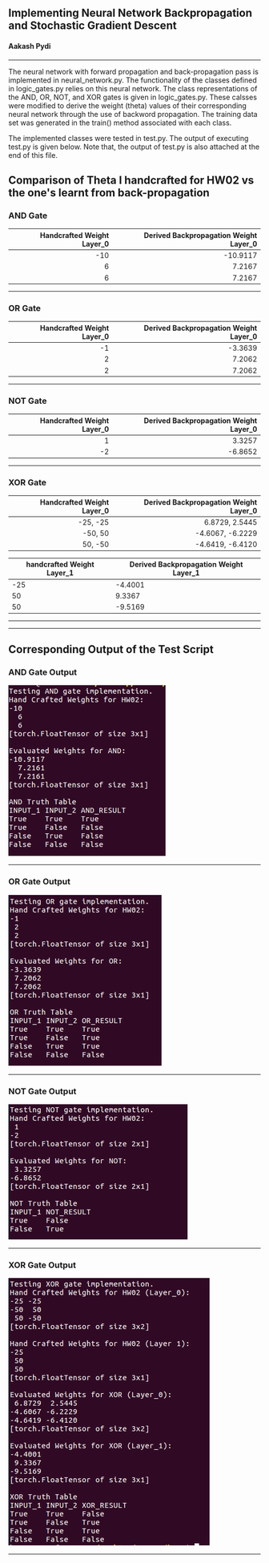## Implementing Neural Network Backpropagation and Stochastic Gradient Descent
#### Aakash Pydi
---

The neural network with forward propagation and back-propagation pass is implemented in neural_network.py. The functionality of the classes defined in logic_gates.py relies on this neural network. The class representations of the AND, OR, NOT, and XOR gates is given in logic_gates.py. These calsses were modified to derive the weight (theta) values of their corresponding neural network through the use of backword propagation. The training data set was generated in the train() method associated with each class.

The implemented classes were tested in test.py. The output of executing test.py is given below. Note that, the output of test.py is also attached at the end of this file. 


## Comparison of Theta I handcrafted for HW02 vs the one's learnt from back-propagation

### AND Gate
| Handcrafted Weight Layer_0| Derived Backpropagation Weight Layer_0|
|---------------------------:|---------------------------------------:|
|  -10 | -10.9117  |
|   6  |   7.2167 |
|   6  |   7.2167|

---

### OR Gate
| Handcrafted Weight Layer_0| Derived Backpropagation Weight Layer_0|
|---------------------------:|---------------------------------------:|
|  -1 | -3.3639  |
|   2  |   7.2062 |
|   2  |   7.2062|

---

### NOT Gate
| Handcrafted Weight Layer_0| Derived Backpropagation Weight Layer_0|
|---------------------------:|---------------------------------------:|
|  1 | 3.3257 |
|  -2  |   -6.8652 |

---

### XOR Gate
| Handcrafted Weight Layer_0| Derived Backpropagation Weight Layer_0|
|---------------------------:|---------------------------------------:|
|  -25, -25 |  6.8729, 2.5445 |
|   -50, 50  |   -4.6067, -6.2229 |
|    50, -50 |   -4.6419, -6.4120|


| handcrafted Weight Layer_1| Derived Backpropagation Weight Layer_1|
|---------------------------|---------------------------------------|
|  -25 | -4.4001  |
|   50  |   9.3367 |
|   50  |   -9.5169|

---
---
## Corresponding Output of the Test Script

### AND Gate Output

![test_and](test_output/and_test_output.png)

---

### OR Gate Output

![test_or](test_output/or_test_output.png)

---

### NOT Gate Output

![test_not](test_output/not_test_output.png)

---

### XOR Gate Output

![test_xor](test_output/xor_test_output.png)

---

